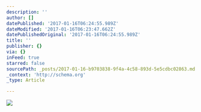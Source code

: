 ```yaml
---
description: ''
author: []
datePublished: '2017-01-16T06:24:55.989Z'
dateModified: '2017-01-16T06:23:47.662Z'
datePublishedOriginal: '2017-01-16T06:24:55.989Z'
title: ''
publisher: {}
via: {}
inFeed: true
starred: false
sourcePath: _posts/2017-01-16-b9703838-9f4a-4c58-893d-5e5cdbc02863.md
_context: 'http://schema.org'
_type: Article

---
```

![](https://the-grid-user-content.s3-us-west-2.amazonaws.com/bcb00ea6-701a-4666-a951-018a840f3f7d.jpg)